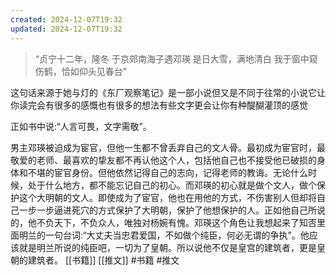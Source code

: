 ```yaml
---
created: 2024-12-07T19:32
updated: 2024-12-07T19:32
---
```


>“贞宁十二年，隆冬
于京郊南海子遇邓瑛
是日大雪，满地清白
我于窗中窥伤鹤，恰如仰头见春台”

这句话来源于她与灯的《东厂观察笔记》是一部小说但又是不同于往常的小说它让你读完会有很多的感慨也有很多的想法有些文字更会让你有种醍醐灌顶的感觉

正如书中说:“人言可畏，文字需敬”。

男主邓瑛被迫成为宦官，但他一生都不曾丢弃自己的文人骨。最初成为宦官时，最敬爱的老师、最喜欢的挚友都不再认他这个人，包括他自己也不接受他已破损的身体和不堪的宦官身份。但他依然记得自己的志向，记得老师的教诲。无论什么时候，处于什么地方，都不能忘记自己的初心。而邓瑛的初心就是做个文人，做个保护这个大明朝的文人。即使成为了宦官，他也在用他的方式，不伤害别人但却将自己一步一步逼进死穴的方式保护了大明朝，保护了他想保护的人。正如他自己所说的，他不负天下，不负众人，唯独对杨婉有愧。邓瑛这个角色让我想起来了知否里面明兰的一句台词:“大丈夫当忠君爱国，不如做个纯臣，何必无谓的争执”。他应该就是明兰所说的纯臣吧，一切为了皇朝。所以说他不仅是皇宫的建筑者，更是皇朝的建筑者。
[[书籍]]  [[推文]] #书籍 #推文 


